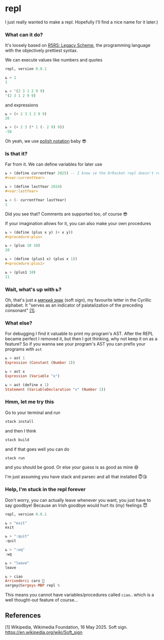 # repl

I just really wanted to make a repl. Hopefully I'll find a nice name for it later:)

### What can it do?

It's loosely based on [R5RS: Legacy Scheme](https://docs.racket-lang.org/r5rs/index.html), the programming language with the objectively prettiest syntax.

We can execute values like numbers and quotes

```haskell
repl, version 0.0.1

ь > 1
1

ь > '(2 3 1 2 9 9)
'(2 3 1 2 9 9)
```

and expressions

```haskell
ь > (+ 2 3 1 2 9 9)
26

ь > (+ 2 3 (* 1 (- 2 9) 9))
-58
```

Oh yeah, we use [polish notation](https://dl.acm.org/doi/pdf/10.5555/1074100.1074698) baby 😎

### Is that it?

Far from it. We can define variables for later use

```haskell
ь > (define currentYear 2025) -- I know ie the DrRacket repl doesn't return this. Sue me!
#<var:currentYear>

ь > (define lastYear 2024)
#<var:lastYear>

ь > (- currentYear lastYear)
1
```

Did you see that? Comments are supported too, of course 😎

If your imagination allows for it, you can also make your own procedures

```haskell
ь > (define (plus x y) (+ x y))
#<procedure:plus>

ь > (plus 10 10)
20

ь > (define (plus1 x) (plus x 1))
#<procedure:plus1>

ь > (plus1 10)
11
```

### Wait, what's up with ь?

Oh, that's just a [мягкий знак](https://ru.wikipedia.org/wiki/%D0%AC) (soft sign), my favourite letter in the Cyrillic alphabet. It "serves as an indicator of palatalization of the preceding consonant" [[1]](#1).

### What else?

For debugging I find it valuable to print my program's AST. After the REPL became perfect I removed it, but then I got thinking, why not keep it on as a feature? So if you wanna see your program's AST you can prefix your programs with `ast`

```haskell
ь > ast 1
Expression (Constant (Number 1))

ь > ast x
Expression (Variable "x")

ь > ast (define x 1)
Statement (VariableDeclaration "x" (Number 1))
```

### Hmm, let me try this

Go to your terminal and run

```bash
stack install
```

and then I think

```bash
stack build
```

and if that goes well you can do

```bash
stack run
```

and you should be good. Or else your guess is as good as mine 😄

I'm just assuming you have stack and parsec and all that installed 😇😘

### Help, I'm stuck in the repl forever

Don't worry, you can actually leave whenever you want, you just have to say goodbye! Because an Irish goodbye would hurt its (my) feelings 😇

```haskell
repl, version 0.0.1

ь > "exit"
exit

ь > ":quit"
:quit

ь > ":wq"
:wq

ь > "leave"
leave

ь > ciao
Arrivederci caro 👋
sergey@Sergeys-MBP repl %
```

This means you cannot have variables/procedures called `ciao`.. which is a well thought-out feature of course...

## References
<a id="1">[1]</a> 
Wikipedia, Wikimedia Foundation, 16 May 2025.
Soft sign.
https://en.wikipedia.org/wiki/Soft_sign